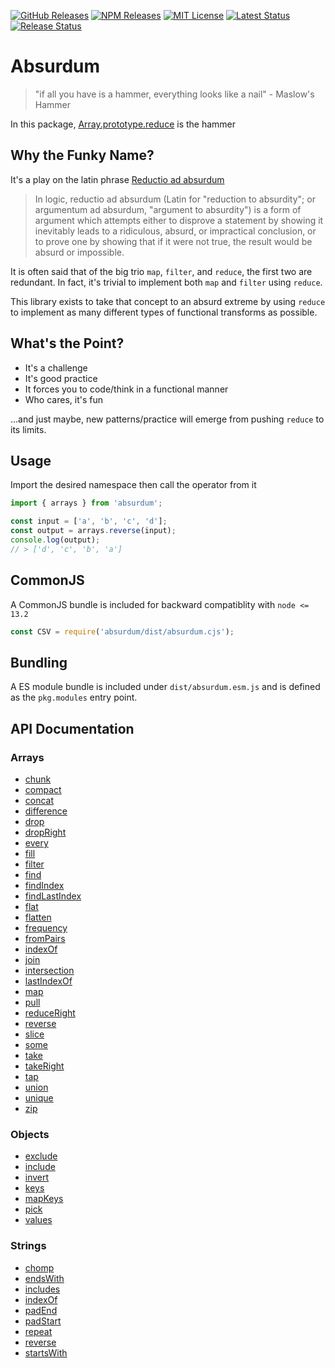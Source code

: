 [![GitHub Releases](https://img.shields.io/github/release/vanillaes/absurdum.svg)](https://github.com/vanillaes/absurdum/releases)
[![NPM Releases](https://img.shields.io/npm/v/absurdum.svg)](https://www.npmjs.com/package/absurdum)
[![MIT License](https://img.shields.io/badge/license-MIT-blue.svg)](https://raw.githubusercontent.com/vanillaes/absurdum/master/LICENSE)
[![Latest Status](https://github.com/vanillaes/absurdum/workflows/Latest/badge.svg)](https://github.com/vanillaes/absurdum/actions)
[![Release Status](https://github.com/vanillaes/absurdum/workflows/Release/badge.svg)](https://github.com/vanillaes/absurdum/actions)

# Absurdum

> "if all you have is a hammer, everything looks like a nail" - Maslow's Hammer

In this package, [Array.prototype.reduce][] is the hammer

## Why the Funky Name?

It's a play on the latin phrase [Reductio ad absurdum][wikipedia]

> In logic, reductio ad absurdum (Latin for "reduction to absurdity"; or argumentum ad absurdum, "argument to absurdity") is a form of argument which attempts either to disprove a statement by showing it inevitably leads to a ridiculous, absurd, or impractical conclusion, or to prove one by showing that if it were not true, the result would be absurd or impossible.

It is often said that of the big trio `map`, `filter`, and `reduce`, the first two are redundant. In fact, it's trivial to implement both `map` and `filter` using `reduce`.

This library exists to take that concept to an absurd extreme by using `reduce` to implement as many different types of functional transforms as possible.

## What's the Point?

- It's a challenge
- It's good practice
- It forces you to code/think in a functional manner
- Who cares, it's fun

...and just maybe, new patterns/practice will emerge from pushing `reduce` to its limits.

## Usage

Import the desired namespace then call the operator from it

```javascript
import { arrays } from 'absurdum';

const input = ['a', 'b', 'c', 'd'];
const output = arrays.reverse(input);
console.log(output);
// > ['d', 'c', 'b', 'a']
```

## CommonJS

A CommonJS bundle is included for backward compatiblity with `node <= 13.2`

```javascript
const CSV = require('absurdum/dist/absurdum.cjs');
```

## Bundling

A ES module bundle is included under `dist/absurdum.esm.js` and is defined as the `pkg.modules` entry point.


## API Documentation

### Arrays

- [chunk][arrays.chunk]
- [compact][arrays.compact]
- [concat][arrays.concat]
- [difference][arrays.difference]
- [drop][arrays.drop]
- [dropRight][arrays.dropRight]
- [every][arrays.every]
- [fill][arrays.fill]
- [filter][arrays.filter]
- [find][arrays.find]
- [findIndex][arrays.findIndex]
- [findLastIndex][arrays.findLastIndex]
- [flat][arrays.flat]
- [flatten][arrays.flatten]
- [frequency][arrays.frequency]
- [fromPairs][arrays.fromPairs]
- [indexOf][arrays.indexOf]
- [join][arrays.join]
- [intersection][arrays.intersection]
- [lastIndexOf][arrays.lastIndexOf]
- [map][arrays.map]
- [pull][arrays.pull]
- [reduceRight][arrays.reduceRight]
- [reverse][arrays.reverse]
- [slice][arrays.slice]
- [some][arrays.some]
- [take][arrays.take]
- [takeRight][arrays.takeRight]
- [tap][arrays.tap]
- [union][arrays.union]
- [unique][arrays.unique]
- [zip][arrays.zip]

[arrays.chunk]: ./docs/arrays/chunk.md
[arrays.compact]: ./docs/arrays/compact.md
[arrays.concat]: ./docs/arrays/concat.md
[arrays.difference]: ./docs/arrays/difference.md
[arrays.drop]: ./docs/arrays/drop.md
[arrays.dropRight]: ./docs/arrays/dropRight.md
[arrays.every]: ./docs/arrays/every.md
[arrays.fill]: ./docs/arrays/fill.md
[arrays.filter]: ./docs/arrays/filter.md
[arrays.find]: ./docs/arrays/find.md
[arrays.findIndex]: ./docs/arrays/findIndex.md
[arrays.findLastIndex]: ./docs/arrays/findLastIndex.md
[arrays.flat]: ./docs/arrays/flat.md
[arrays.flatten]: ./docs/arrays/flatten.md
[arrays.frequency]: ./docs/arrays/frequency.md
[arrays.fromPairs]: ./docs/arrays/fromPairs.md
[arrays.indexOf]: ./docs/arrays/indexOf.md
[arrays.join]: ./docs/arrays/join.md
[arrays.intersection]: ./docs/arrays/intersection.md
[arrays.lastIndexOf]: ./docs/arrays/lastIndexOf.md
[arrays.map]: ./docs/arrays/map.md
[arrays.pull]: ./docs/arrays/pull.md
[arrays.reduceRight]: ./docs/arrays/reduceRight.md
[arrays.reverse]: ./docs/arrays/reverse.md
[arrays.slice]: ./docs/arrays/slice.md
[arrays.some]: ./docs/arrays/some.md
[arrays.tap]: ./docs/arrays/tap.md
[arrays.take]: ./docs/arrays/take.md
[arrays.takeRight]: ./docs/arrays/takeRight.md
[arrays.union]: ./docs/arrays/union.md
[arrays.unique]: ./docs/arrays/unique.md
[arrays.zip]: ./docs/arrays/zip.md

### Objects

- [exclude][objects.exclude]
- [include][objects.include]
- [invert][objects.invert]
- [keys][objects.keys]
- [mapKeys][objects.mapKeys]
- [pick][objects.pick]
- [values][objects.values]

[objects.exclude]: ./docs/objects/exclude.md
[objects.include]: ./docs/objects/include.md
[objects.invert]: ./docs/objects/invert.md
[objects.keys]: ./docs/objects/keys.md
[objects.mapKeys]: ./docs/objects/mapKeys.md
[objects.pick]: ./docs/objects/pick.md
[objects.values]: ./docs/objects/values.md

### Strings

- [chomp][strings.chomp]
- [endsWith][strings.endswith]
- [includes][strings.includes]
- [indexOf][strings.indexOf]
- [padEnd][strings.padEnd]
- [padStart][strings.padStart]
- [repeat][strings.repeat]
- [reverse][strings.reverse]
- [startsWith][strings.startswith]

[strings.chomp]: ./docs/strings/chomp.md
[strings.endswith]: ./docs/strings/endsWith.md
[strings.includes]: ./docs/strings/includes.md
[strings.indexOf]: ./docs/strings/indexOf.md
[strings.padEnd]: ./docs/strings/padEnd.md
[strings.padStart]: ./docs/strings/padStart.md
[strings.repeat]: ./docs/strings/repeat.md
[strings.reverse]: ./docs/strings/reverse.md
[strings.startswith]: ./docs/strings/startsWith.md

<!-- ### Elements -->

[Array.prototype.reduce]: https://developer.mozilla.org/en-US/docs/Web/JavaScript/Reference/Global_Objects/Array/reduce
[wikipedia]: https://en.wikipedia.org/wiki/Reductio_ad_absurdum
[operator]: https://github.com/evanplaice/absurdum/issues/new?title=Operator([operator])&template=OPERATOR_TEMPLATE.md&labels=enhancement,operator
[type]: https://github.com/evanplaice/absurdum/issues/new?title=Type([typ])&template=TYPE_TEMPLATE.md&labels=enhancement,type
[feature-workflow]:https://www.atlassian.com/git/tutorials/comparing-workflows/feature-branch-workflow
